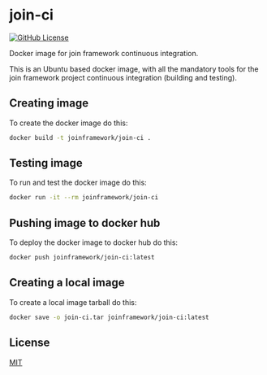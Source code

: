 # join-ci
[![GitHub License](https://img.shields.io/badge/license-MIT-blue.svg)](https://github.com/mrabine/pifan/blob/main/LICENSE)

Docker image for join framework continuous integration.

This is an Ubuntu based docker image, with all the mandatory tools for the join framework project continuous integration (building and testing).

## Creating image

To create the docker image do this:
```bash
docker build -t joinframework/join-ci .
```

## Testing image

To run and test the docker image do this:
```bash
docker run -it --rm joinframework/join-ci
```

## Pushing image to docker hub

To deploy the docker image to docker hub do this:
```bash
docker push joinframework/join-ci:latest
```

## Creating a local image

To create a local image tarball do this:
```bash
docker save -o join-ci.tar joinframework/join-ci:latest
```

## License

[MIT](https://choosealicense.com/licenses/mit/)
